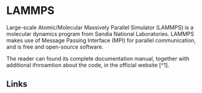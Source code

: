 # LAMMPS

Large-scale Atomic/Molecular Massively Parallel Simulator (LAMMPS) is a molecular dynamics program from Sandia National Laboratories. LAMMPS makes use of Message Passing Interface (MPI) for parallel communication, and is free and open-source software.

The reader can found its complete documentation manual, together with additional ifnroamtion about the code, in the official website [^1].

## Links

